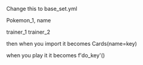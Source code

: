 Change this to 
base_set.yml

  Pokemon_1,
    name

  trainer_1
  trainer_2

then when you import it becomes Cards(name=key)

when you play it it becomes f'do_key'()

  
